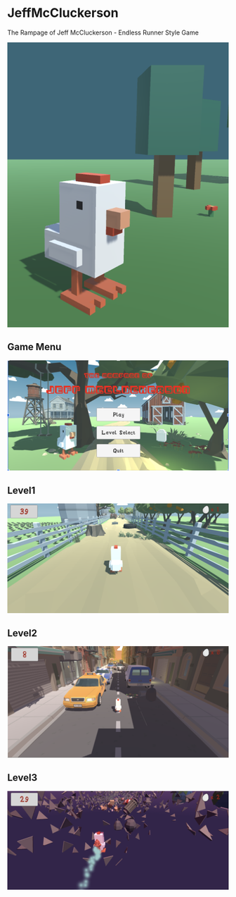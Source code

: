 # JeffMcCluckerson
 The Rampage of Jeff McCluckerson - Endless Runner Style Game



![](images/opening.png)

## Game Menu
 ![](images/menu.png)
 ## Level1
 ![](images/level1.png)
  ## Level2
 ![](images/level2.png)
  ## Level3
 ![](images/level3.png)
 
 
 
 
 

     
